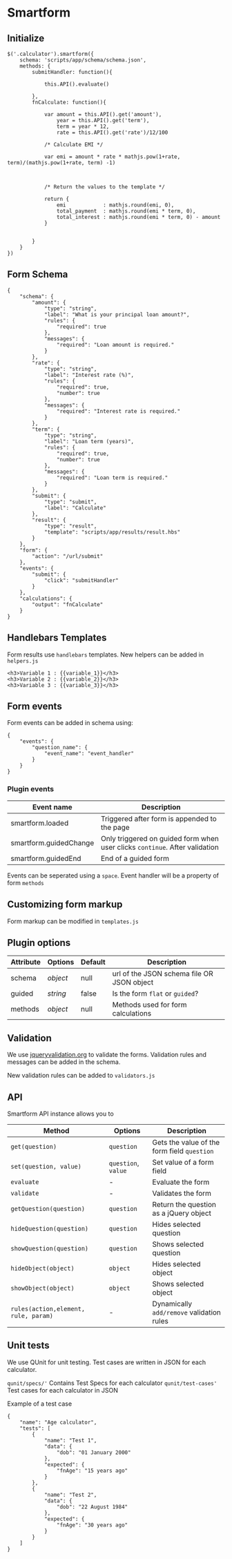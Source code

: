 # Smartform

## Initialize

```
$('.calculator').smartform({        
    schema: 'scripts/app/schema/schema.json',
    methods: {
        submitHandler: function(){
            
            this.API().evaluate()

        },
        fnCalculate: function(){

            var amount = this.API().get('amount'),
                year = this.API().get('term'),
                term = year * 12,
                rate = this.API().get('rate')/12/100
                
            /* Calculate EMI */

            var emi = amount * rate * mathjs.pow(1+rate, term)/(mathjs.pow(1+rate, term) -1)

            

            /* Return the values to the template */

            return {
                emi            : mathjs.round(emi, 0),
                total_payment  : mathjs.round(emi * term, 0),
                total_interest : mathjs.round(emi * term, 0) - amount                    
            }
            
            
        }
    }
})

```

## Form Schema

```
{
    "schema": {        
        "amount": {
            "type": "string",
            "label": "What is your principal loan amount?",            
            "rules": {
                "required": true
            },
            "messages": {
                "required": "Loan amount is required."
            }
        },
        "rate": {
            "type": "string",
            "label": "Interest rate (%)",
            "rules": {
                "required": true,
                "number": true
            },
            "messages": {
                "required": "Interest rate is required."
            }
        },
        "term": {
            "type": "string",
            "label": "Loan term (years)",            
            "rules": {
                "required": true,
                "number": true
            },
            "messages": {
                "required": "Loan term is required."
            }
        },
        "submit": {
            "type": "submit",
            "label": "Calculate"
        },
        "result": {
            "type": "result",
            "template": "scripts/app/results/result.hbs"
        }
    },
    "form": {
        "action": "/url/submit"        
    },
    "events": {        
        "submit": {
            "click": "submitHandler"
        }
    },
    "calculations": {
        "output": "fnCalculate"        
    }
}
```

## Handlebars Templates

Form results use `handlebars` templates. New helpers can be added in `helpers.js`

```
<h3>Variable 1 : {{variable_1}}</h3>
<h3>Variable 2 : {{variable_2}}</h3>
<h3>Variable 3 : {{variable_3}}</h3>
```

## Form events
Form events can be added in schema using:

```
{
    "events": {
        "question_name": {
            "event_name": "event_handler"
        }
    }
}
```

### Plugin events
Event name | Description
--- | ---
smartform.loaded | Triggered after form is appended to the page
smartform.guidedChange | Only triggered on guided form when user clicks `continue`. After validation
smartform.guidedEnd | End of a guided form

Events can be seperated using a `space`. Event handler will be a property of form `methods`

## Customizing form markup

Form markup can be modified in `templates.js`

## Plugin options
Attribute | Options | Default | Description
--- | --- | --- | ---
schema | *object* | null | url of the JSON schema file OR JSON object
guided | *string* | false | Is the form `flat` or `guided`?
methods | *object* | null | Methods used for form calculations


## Validation
We use [jqueryvalidation.org](jqueryvalidation.org) to validate the forms. Validation rules and messages can be added in the schema.

New validation rules can be added to `validators.js`

## API

Smartform API instance allows you to 

Method | Options | Description
--- | --- | ---
`get(question)` | `question` | Gets the value of the form field `question`
`set(question, value)` | `question`, `value` | Set value of a form field
`evaluate` | - | Evaluate the form
`validate` | - | Validates the form
`getQuestion(question)` | `question` | Return the question as a jQuery object
`hideQuestion(question)` | `question` | Hides selected question
`showQuestion(question)` | `question` | Shows selected question
`hideObject(object)` | `object` | Hides selected object
`showObject(object)` | `object` | Shows selected object
`rules(action,element, rule, param)` | - | Dynamically `add/remove` validation rules

## Unit tests

We use QUnit for unit testing. Test cases are written in JSON for each calculator. 

`qunit/specs/'` Contains Test Specs for each calculator
`qunit/test-cases'` Test cases for each calculator in JSON

Example of a test case

```
{
    "name": "Age calculator",
    "tests": [
        {
            "name": "Test 1",
            "data": {
                "dob": "01 January 2000"
            },
            "expected": {
                "fnAge": "15 years ago"
            }
        },
        {
            "name": "Test 2",
            "data": {
                "dob": "22 August 1984"
            },
            "expected": {
                "fnAge": "30 years ago"
            }
        }
    ]
}
```
